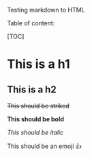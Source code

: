Testing markdown to HTML

Table of content:

[TOC]

# This is a h1

## This is a h2

~~This should be striked~~

**This should be bold**

*This should be italic*

This should be an emoji :+1:
